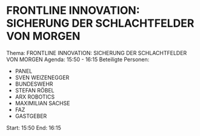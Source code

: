 # FRONTLINE INNOVATION: SICHERUNG DER SCHLACHTFELDER VON MORGEN
Thema: FRONTLINE INNOVATION: SICHERUNG DER SCHLACHTFELDER VON MORGEN
Agenda: 15:50 - 16:15
Beteiligte Personen:
- PANEL
- SVEN WEIZENEGGER
- BUNDESWEHR
- STEFAN RÖBEL
- ARX ROBOTICS
- MAXIMILIAN SACHSE
- FAZ
- GASTGEBER

Start: 15:50
End: 16:15
